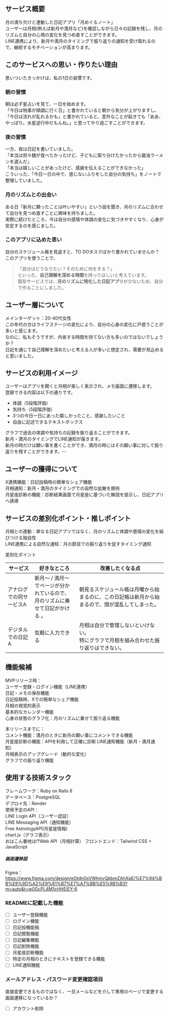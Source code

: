 ## サービス概要

月の満ち欠けと連動した日記アプリ「月めぐるノート」  
ユーザーは月相(例えば新月や満月など)を確認しながら日々の記録を残し、月のリズムと自分の心境の変化を見つめ直すことができます。  
LINE連携により、新月や満月のタイミングで振り返りの通知を受け取れるので、継続するモチベーションが高まります。

## このサービスへの思い・作りたい理由

思いついたきっかけは、私の1日の習慣です。  

### 朝の習慣

朝は必ず星占いを見て、一日を始めます。  
「今日は物事が順調に行く日」と書かれていると朝から気分が上がりますし、  
「今日は流れが乱れるかも」と書かれていると、意外なことが起きても「ああ、やっぱり。水星逆行中だもんね。」と思ってやり過ごすことができます。  

### 夜の習慣

一方、夜は日記を書いていました。  
「本当は担々麺が食べたかったけど、子どもに取り分けたかったから醤油ラーメンを選んだ」  
「本当は嬉しいことがあったけど、感謝を伝えることができなかった」  
こういった、「今日一日の中で、感じないふりをした自分の気持ち」をノートで整理していました。  

### 月のリズムとの出会い

ある日「新月に願ったことは叶いやすい」という話を聞き、月のリズムに合わせて自分を見つめ直すことに興味を持ちました。  
実際に続けたところ、今は自分の感情や体調の変化に気づきやすくなり、心身が安定するのを感じました。  

### このアプリに込めた思い

自分のスケジュール帳を見返すと、TO DOタスクばかり書かれていませんか？  
このアプリを使うことで、  
> 「自分はどうなりたい？そのために何をする？」  
といった、**自己理解を深める時間**を持ってほしいと考えています。  
既存サービスでは、**月のリズムに特化した日記アプリ**が少ないため、自分で作ることにしました。  

## ユーザー層について

メインターゲット：20-40代女性  
この年代の方はライフステージの変化により、自分の心身の変化に戸惑うことが多いと感じます。  
なのに、私もそうですが、内省する時間を持てない方も多いのではないでしょうか？  
日記を通じて自己理解を深めたいと考える人が多いと想定され、需要が見込めると思いました。  

## サービスの利用イメージ

ユーザーはアプリを開くと月相が美しく表示され、メモ画面に遷移します。  
登録できる内容は以下の通りです。  

- 体調（5段階評価）
- 気持ち（5段階評価）
- 3つの今日一日にあった嬉しかったこと、感謝したいこと
- 自由に記述できるテキストボックス

グラフで過去の体調や気持ちの記録を振り返ることができます。  
新月・満月のタイミングでLINE通知が届きます。  
新月の時だけは願い事を書くことができ、満月の時にはその願い事に対して振り返りを残すことができます。--

## ユーザーの獲得について

X連携機能：日記投稿時の簡単なシェア機能  
月相通知：新月・満月のタイミングでの自然な拡散を期待  
月星座診断の機能：診断結果画面で月星座に基づいた解説を提示し、日記アプリへ誘導  

## サービスの差別化ポイント・推しポイント

月相との連動：単なる日記アプリではなく、月のリズムと体調や感情の変化を結びつける独自性  
LINE連携による自然な通知：月の節目での振り返りを促すタイミング通知  

差別化ポイント  

|サービス|好きなところ|改善したくなる点|
|----|----|----|
| アナログでの同サービスA | 新月〜 / 満月〜でページが分かれているので、</br>月のリズムに乗せて日記がかける 。| 朝見るスケジュール帳は月曜から始まるのに、この日記帳は新月から始まるので、頭が混乱してしまった。 |
| デジタルでの日記A | 気軽に入力できる | 月相は自分で管理しないといけない。</br>特にグラフで月相を組み合わせた振り返りはできない。 |

## 機能候補

MVPリリース時：  
ユーザー登録・ログイン機能（LINE連携）  
日記・メモの保存機能  
日記投稿時、Xでの簡単なシェア機能  
月相の視覚的表示  
基本的なカレンダー機能  
心身の状態のグラフ化：月のリズムに乗せて振り返る機能

本リリースまでに：  
コメント機能：満月のときに新月の願い事にコメントできる機能  
月星座診断の機能：APIを利用して正確に診断
LINE通知機能（新月・満月通知）  
月相表示のアップグレード（動的な変化）  
グラフでの振り返り機能  

## 使用する技術スタック  

フレームワーク：Ruby on Rails 8  
データベース：PostgreSQL  
デプロイ先：Render  
使用予定のAPI：  
LINE Login API（ユーザー認証）  
LINE Messaging API（通知機能）  
Free AstrologyAPI(月星座情報)  
chart.js（グラフ表示）  
おはこん番地は!?Web API（月相計算）
フロントエンド：Tailwind CSS + JavaScript  

##### 画面遷移図

Figma：<https://www.figma.com/design/eGtdn0sVWhmvQkbmZAhXqE/%E7%94%BB%E9%9D%A2%E9%81%B7%E7%A7%BB%E5%9B%B3?m=auto&t=w0GcPL4M1cHHEjEY-6>

### READMEに記載した機能

- [ ] ユーザー登録機能  
- [ ] ログイン機能  
- [ ] 日記投機能稿  
- [ ] 日記閲覧機能  
- [ ] 日記編集機能  
- [ ] 日記削除機能  
- [ ] 月星座診断機能  
- [ ] 特定の月相のときにテキストを登録できる機能  
- [ ] LINE通知機能  

### メールアドレス・パスワード変更確認項目

直接変更できるものではなく、一旦メールなどを介して専用のページで変更する画面遷移になっているか？  

- [ ] アカウント削除  
